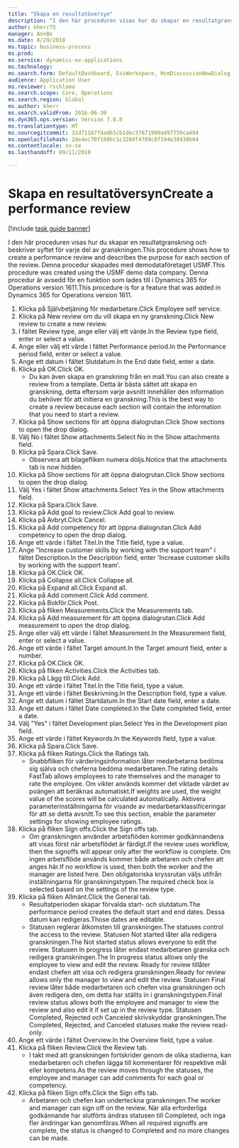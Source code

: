 ```yaml
--- 
title: "Skapa en resultatöversyn"
description: "I den här proceduren visas hur du skapar en resultatgranskning och beskriver syftet för varje del av granskningen."
author: kherr75
manager: AnnBe
ms.date: 8/29/2018
ms.topic: business-process
ms.prod: 
ms.service: dynamics-ax-applications
ms.technology: 
ms.search.form: DefaultDashboard, EssWorkspace, HcmDiscussionNewDialog, HcmDiscussion, HcmDiscussionChangeSettings, HcmDiscussionAddGoalDialog, HcmTopicCreate, HcmMeasurementDetailDialog, HcmPerfJournalAdd
audience: Application User
ms.reviewer: rschloma
ms.search.scope: Core, Operations
ms.search.region: Global
ms.author: kherr
ms.search.validFrom: 2016-06-30
ms.dyn365.ops.version: Version 7.0.0
ms.translationtype: HT
ms.sourcegitcommit: 32d71167fdad65cb1dec37671999a497759ca484
ms.openlocfilehash: 2de4ec70f180bc1c320df4789c8f194e38438b04
ms.contentlocale: sv-se
ms.lasthandoff: 09/11/2018

---
```

# <a name="create-a-performance-review"></a><span data-ttu-id="6d6bb-103">Skapa en resultatöversyn</span><span class="sxs-lookup"><span data-stu-id="6d6bb-103">Create a performance review</span></span>

[!include [task guide banner](../../includes/task-guide-banner.md)]

<span data-ttu-id="6d6bb-104">I den här proceduren visas hur du skapar en resultatgranskning och beskriver syftet för varje del av granskningen.</span><span class="sxs-lookup"><span data-stu-id="6d6bb-104">This procedure shows how to create a performance review and describes the purpose for each section of the review.</span></span> <span data-ttu-id="6d6bb-105">Denna procedur skapades med demodataföretaget USMF.</span><span class="sxs-lookup"><span data-stu-id="6d6bb-105">This procedure was created using the USMF demo data company.</span></span> <span data-ttu-id="6d6bb-106">Denna procedur är avsedd för en funktion som lades till i Dynamics 365 for Operations version 1611.</span><span class="sxs-lookup"><span data-stu-id="6d6bb-106">This procedure is for a feature that was added in Dynamics 365 for Operations version 1611.</span></span>

1. <span data-ttu-id="6d6bb-107">Klicka på Självbetjäning för medarbetare.</span><span class="sxs-lookup"><span data-stu-id="6d6bb-107">Click Employee self service.</span></span>
2. <span data-ttu-id="6d6bb-108">Klicka på New review om du vill skapa en ny granskning.</span><span class="sxs-lookup"><span data-stu-id="6d6bb-108">Click New review to create a new review.</span></span>
3. <span data-ttu-id="6d6bb-109">I fältet Review type, ange eller välj ett värde.</span><span class="sxs-lookup"><span data-stu-id="6d6bb-109">In the Review type field, enter or select a value.</span></span>
4. <span data-ttu-id="6d6bb-110">Ange eller välj ett värde i fältet Performance period.</span><span class="sxs-lookup"><span data-stu-id="6d6bb-110">In the Performance period field, enter or select a value.</span></span>
5. <span data-ttu-id="6d6bb-111">Ange ett datum i fältet Slutdatum.</span><span class="sxs-lookup"><span data-stu-id="6d6bb-111">In the End date field, enter a date.</span></span>
6. <span data-ttu-id="6d6bb-112">Klicka på OK.</span><span class="sxs-lookup"><span data-stu-id="6d6bb-112">Click OK.</span></span>
    * <span data-ttu-id="6d6bb-113">Du kan även skapa en granskning från en mall.</span><span class="sxs-lookup"><span data-stu-id="6d6bb-113">You can also create a review from a template.</span></span> <span data-ttu-id="6d6bb-114">Detta är bästa sättet att skapa en granskning, detta eftersom varje avsnitt innehåller den information du behöver för att initiera en granskning.</span><span class="sxs-lookup"><span data-stu-id="6d6bb-114">This is the best way to create a review because each section will contain the information that you need to start a review.</span></span>  
7. <span data-ttu-id="6d6bb-115">Klicka på Show sections för att öppna dialogrutan.</span><span class="sxs-lookup"><span data-stu-id="6d6bb-115">Click Show sections to open the drop dialog.</span></span>
8. <span data-ttu-id="6d6bb-116">Välj No i fältet Show attachments.</span><span class="sxs-lookup"><span data-stu-id="6d6bb-116">Select No in the Show attachments field.</span></span>
9. <span data-ttu-id="6d6bb-117">Klicka på Spara.</span><span class="sxs-lookup"><span data-stu-id="6d6bb-117">Click Save.</span></span>
    * <span data-ttu-id="6d6bb-118">Observera att bilagefliken numera döljs.</span><span class="sxs-lookup"><span data-stu-id="6d6bb-118">Notice that the attachments tab is now hidden.</span></span>  
10. <span data-ttu-id="6d6bb-119">Klicka på Show sections för att öppna dialogrutan.</span><span class="sxs-lookup"><span data-stu-id="6d6bb-119">Click Show sections to open the drop dialog.</span></span>
11. <span data-ttu-id="6d6bb-120">Välj Yes i fältet Show attachments.</span><span class="sxs-lookup"><span data-stu-id="6d6bb-120">Select Yes in the Show attachments field.</span></span>
12. <span data-ttu-id="6d6bb-121">Klicka på Spara.</span><span class="sxs-lookup"><span data-stu-id="6d6bb-121">Click Save.</span></span>
13. <span data-ttu-id="6d6bb-122">Klicka på Add goal to review.</span><span class="sxs-lookup"><span data-stu-id="6d6bb-122">Click Add goal to review.</span></span>
14. <span data-ttu-id="6d6bb-123">Klicka på Avbryt.</span><span class="sxs-lookup"><span data-stu-id="6d6bb-123">Click Cancel.</span></span>
15. <span data-ttu-id="6d6bb-124">Klicka på Add competency för att öppna dialogrutan.</span><span class="sxs-lookup"><span data-stu-id="6d6bb-124">Click Add competency to open the drop dialog.</span></span>
16. <span data-ttu-id="6d6bb-125">Ange ett värde i fältet Titel.</span><span class="sxs-lookup"><span data-stu-id="6d6bb-125">In the Title field, type a value.</span></span>
17. <span data-ttu-id="6d6bb-126">Ange "Increase customer skills by working with the support team" i fältet Description.</span><span class="sxs-lookup"><span data-stu-id="6d6bb-126">In the Description field, enter 'Increase customer skills by working with the support team'.</span></span>
18. <span data-ttu-id="6d6bb-127">Klicka på OK.</span><span class="sxs-lookup"><span data-stu-id="6d6bb-127">Click OK.</span></span>
19. <span data-ttu-id="6d6bb-128">Klicka på Collapse all.</span><span class="sxs-lookup"><span data-stu-id="6d6bb-128">Click Collapse all.</span></span>
20. <span data-ttu-id="6d6bb-129">Klicka på Expand all.</span><span class="sxs-lookup"><span data-stu-id="6d6bb-129">Click Expand all.</span></span>
21. <span data-ttu-id="6d6bb-130">Klicka på Add comment.</span><span class="sxs-lookup"><span data-stu-id="6d6bb-130">Click Add comment.</span></span>
22. <span data-ttu-id="6d6bb-131">Klicka på Bokför.</span><span class="sxs-lookup"><span data-stu-id="6d6bb-131">Click Post.</span></span>
23. <span data-ttu-id="6d6bb-132">Klicka på fliken Measurements.</span><span class="sxs-lookup"><span data-stu-id="6d6bb-132">Click the Measurements tab.</span></span>
24. <span data-ttu-id="6d6bb-133">Klicka på Add measurement för att öppna dialogrutan.</span><span class="sxs-lookup"><span data-stu-id="6d6bb-133">Click Add measurement to open the drop dialog.</span></span>
25. <span data-ttu-id="6d6bb-134">Ange eller välj ett värde i fältet Measurement.</span><span class="sxs-lookup"><span data-stu-id="6d6bb-134">In the Measurement field, enter or select a value.</span></span>
26. <span data-ttu-id="6d6bb-135">Ange ett värde i fältet Target amount.</span><span class="sxs-lookup"><span data-stu-id="6d6bb-135">In the Target amount field, enter a number.</span></span>
27. <span data-ttu-id="6d6bb-136">Klicka på OK.</span><span class="sxs-lookup"><span data-stu-id="6d6bb-136">Click OK.</span></span>
28. <span data-ttu-id="6d6bb-137">Klicka på fliken Activities.</span><span class="sxs-lookup"><span data-stu-id="6d6bb-137">Click the Activities tab.</span></span>
29. <span data-ttu-id="6d6bb-138">Klicka på Lägg till.</span><span class="sxs-lookup"><span data-stu-id="6d6bb-138">Click Add.</span></span>
30. <span data-ttu-id="6d6bb-139">Ange ett värde i fältet Titel.</span><span class="sxs-lookup"><span data-stu-id="6d6bb-139">In the Title field, type a value.</span></span>
31. <span data-ttu-id="6d6bb-140">Ange ett värde i fältet Beskrivning.</span><span class="sxs-lookup"><span data-stu-id="6d6bb-140">In the Description field, type a value.</span></span>
32. <span data-ttu-id="6d6bb-141">Ange ett datum i fältet Startdatum.</span><span class="sxs-lookup"><span data-stu-id="6d6bb-141">In the Start date field, enter a date.</span></span>
33. <span data-ttu-id="6d6bb-142">Ange ett datum i fältet Date completed.</span><span class="sxs-lookup"><span data-stu-id="6d6bb-142">In the Date completed field, enter a date.</span></span>
34. <span data-ttu-id="6d6bb-143">Välj "Yes" i fältet Development plan.</span><span class="sxs-lookup"><span data-stu-id="6d6bb-143">Select Yes in the Development plan field.</span></span>
35. <span data-ttu-id="6d6bb-144">Ange ett värde i fältet Keywords.</span><span class="sxs-lookup"><span data-stu-id="6d6bb-144">In the Keywords field, type a value.</span></span>
36. <span data-ttu-id="6d6bb-145">Klicka på Spara.</span><span class="sxs-lookup"><span data-stu-id="6d6bb-145">Click Save.</span></span>
37. <span data-ttu-id="6d6bb-146">Klicka på fliken Ratings.</span><span class="sxs-lookup"><span data-stu-id="6d6bb-146">Click the Ratings tab.</span></span>
    * <span data-ttu-id="6d6bb-147">Snabbfliken för värderingsinformation låter medarbetarna bedöma sig själva och cheferna bedöma medarbetaren.</span><span class="sxs-lookup"><span data-stu-id="6d6bb-147">The rating details FastTab allows employees to rate themselves and the manager to rate the employee.</span></span> <span data-ttu-id="6d6bb-148">Om vikter används kommer det viktade värdet av poängen att beräknas automatiskt.</span><span class="sxs-lookup"><span data-stu-id="6d6bb-148">If weights are used, the weight value of the scores will be calculated automatically.</span></span>    <span data-ttu-id="6d6bb-149">Aktivera parameterinställningarna för visande av medarbetarklassificeringar för att se detta avsnitt.</span><span class="sxs-lookup"><span data-stu-id="6d6bb-149">To see this section, enable the parameter settings for showing employee ratings.</span></span>  
38. <span data-ttu-id="6d6bb-150">Klicka på fliken Sign offs.</span><span class="sxs-lookup"><span data-stu-id="6d6bb-150">Click the Sign offs tab.</span></span>
    * <span data-ttu-id="6d6bb-151">Om granskningen använder arbetsflöden kommer godkännandena att visas först när arbetsflödet är färdigt.</span><span class="sxs-lookup"><span data-stu-id="6d6bb-151">If the review uses workflow, then the signoffs will appear only after the workflow is complete.</span></span> <span data-ttu-id="6d6bb-152">Om ingen arbetsflöde används kommer både arbetaren och chefen att anges här.</span><span class="sxs-lookup"><span data-stu-id="6d6bb-152">If no workflow is used, then both the worker and the manager are listed here.</span></span> <span data-ttu-id="6d6bb-153">Den obligatoriska kryssrutan väljs utifrån inställningarna för granskningstypen.</span><span class="sxs-lookup"><span data-stu-id="6d6bb-153">The required check box is selected based on the settings of the review type.</span></span>  
39. <span data-ttu-id="6d6bb-154">Klicka på fliken Allmänt.</span><span class="sxs-lookup"><span data-stu-id="6d6bb-154">Click the General tab.</span></span>
    * <span data-ttu-id="6d6bb-155">Resultatperioden skapar förvalda start- och slutdatum.</span><span class="sxs-lookup"><span data-stu-id="6d6bb-155">The performance period creates the default start and end dates.</span></span> <span data-ttu-id="6d6bb-156">Dessa datum kan redigeras.</span><span class="sxs-lookup"><span data-stu-id="6d6bb-156">Those dates are editable.</span></span>  
    * <span data-ttu-id="6d6bb-157">Statusen reglerar åtkomsten till granskningen.</span><span class="sxs-lookup"><span data-stu-id="6d6bb-157">The statuses control the access to the review.</span></span> <span data-ttu-id="6d6bb-158">Statusen Not started låter alla redigera granskningen.</span><span class="sxs-lookup"><span data-stu-id="6d6bb-158">The Not started status allows everyone to edit the review.</span></span> <span data-ttu-id="6d6bb-159">Statusen In progress låter endast medarbetaren granska och redigera granskningen.</span><span class="sxs-lookup"><span data-stu-id="6d6bb-159">The In progress status allows only the employee to view and edit the review.</span></span> <span data-ttu-id="6d6bb-160">Ready for review tillåter endast chefen att visa och redigera granskningen.</span><span class="sxs-lookup"><span data-stu-id="6d6bb-160">Ready for review allows only the manager to view and edit the review.</span></span> <span data-ttu-id="6d6bb-161">Statusen Final review låter både medarbetaren och chefen visa granskningen och även redigera den, om detta har ställts in i granskningstypen.</span><span class="sxs-lookup"><span data-stu-id="6d6bb-161">Final review status allows both the employee and manager to view the review and also edit it if set up in the review type.</span></span> <span data-ttu-id="6d6bb-162">Statusen Completed, Rejected och Canceled skrivskyddar granskningen.</span><span class="sxs-lookup"><span data-stu-id="6d6bb-162">The Completed, Rejected, and Canceled statuses make the review read-only.</span></span>  
40. <span data-ttu-id="6d6bb-163">Ange ett värde i fältet Overview.</span><span class="sxs-lookup"><span data-stu-id="6d6bb-163">In the Overview field, type a value.</span></span>
41. <span data-ttu-id="6d6bb-164">Klicka på fliken Review.</span><span class="sxs-lookup"><span data-stu-id="6d6bb-164">Click the Review tab.</span></span>
    * <span data-ttu-id="6d6bb-165">I takt med att granskningen fortskrider genom de olika stadierna, kan medarbetaren och chefen lägga till kommentarer för respektive mål eller kompetens.</span><span class="sxs-lookup"><span data-stu-id="6d6bb-165">As the review moves through the statuses, the employee and manager can add comments for each goal or competency.</span></span>  
42. <span data-ttu-id="6d6bb-166">Klicka på fliken Sign offs.</span><span class="sxs-lookup"><span data-stu-id="6d6bb-166">Click the Sign offs tab.</span></span>
    * <span data-ttu-id="6d6bb-167">Arbetaren och chefen kan underteckna granskningen.</span><span class="sxs-lookup"><span data-stu-id="6d6bb-167">The worker and manager can sign off on the review.</span></span> <span data-ttu-id="6d6bb-168">När alla erforderliga godkännande har slutförts ändras statusen till Completed, och inga fler ändringar kan genomföras.</span><span class="sxs-lookup"><span data-stu-id="6d6bb-168">When all required signoffs are complete, the status is changed to Completed and no more changes can be made.</span></span>  


